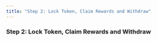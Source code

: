 ```yaml
---
title: "Step 2: Lock Token, Claim Rewards and Withdraw"
---
```


### Step 2: Lock Token, Claim Rewards and Withdraw

<VeGHO20User />